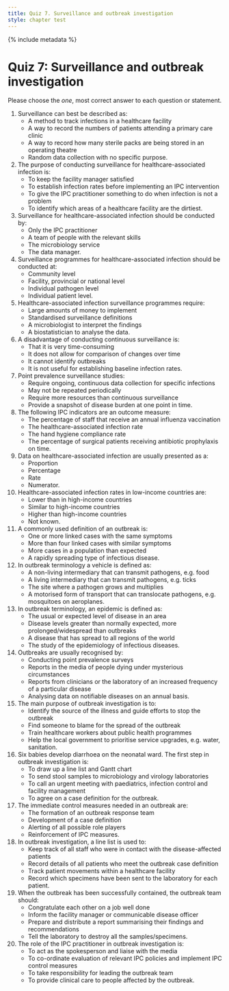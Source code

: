 ```yaml
---
title: Quiz 7. Surveillance and outbreak investigation
style: chapter test
---
```


{% include metadata %}

# Quiz 7: Surveillance and outbreak investigation

Please choose the *one*, most correct answer to each question or statement.

1.	Surveillance can best be described as:
	+	A method to track infections in a healthcare facility
	-	A way to record the numbers of patients attending a primary care clinic
	-	A way to record how many sterile packs are being stored in an operating theatre
	-	Random data collection with no specific purpose.
2.	The purpose of conducting surveillance for healthcare-associated infection is:
	-	To keep the facility manager satisfied 
	+	To establish infection rates before implementing an IPC intervention 
	-	To give the IPC practitioner something to do when infection is not a problem
	-	To identify which areas of a healthcare facility are the dirtiest.
3.	Surveillance for healthcare-associated infection should be conducted by: 
	-	Only the IPC practitioner 
	+	A team of people with the relevant skills
	-	The microbiology service
	-	The data manager.
4.	Surveillance programmes for healthcare-associated infection should be conducted at:
	-	Community level
	+	Facility, provincial or national level
	-	Individual pathogen level 
	-	Individual patient level.
5.	Healthcare-associated infection surveillance programmes require: 
	-	Large amounts of money to implement
	+	Standardised surveillance definitions 
	-	A microbiologist to interpret the findings
	-	A biostatistician to analyse the data.
6.	A disadvantage of conducting continuous surveillance is: 
	+	That it is very time-consuming
	-	It does not allow for comparison of changes over time
	-	It cannot identify outbreaks
	-	It is not useful for establishing baseline infection rates.
7.	Point prevalence surveillance studies:
	-	Require ongoing, continuous data collection for specific infections
	-	May not be repeated periodically 
	-	Require more resources than continuous surveillance
	+	Provide a snapshot of disease burden at one point in time.
8.	The following IPC indicators are an outcome measure:
	-	The percentage of staff that receive an annual influenza vaccination
	+	The healthcare-associated infection rate
	-	The hand hygiene compliance rate
	-	The percentage of surgical patients receiving antibiotic prophylaxis on time.
9.	Data on healthcare-associated infection are usually presented as a:
	-	Proportion
	-	Percentage
	+	Rate
	-	Numerator.
10.	Healthcare-associated infection rates in low-income countries are:
	-	Lower than in high-income countries
	-	Similar to high-income countries
	+	Higher than high-income countries 
	-	Not known. 
11.	A commonly used definition of an outbreak is:
	-	One or more linked cases with the same symptoms
	-	More than four linked cases with similar symptoms
	+	More cases in a population than expected
	-	A rapidly spreading type of infectious disease.
12.	In outbreak terminology a vehicle is defined as:
	+	A non-living intermediary that can transmit pathogens, e.g. food
	-	A living intermediary that can transmit pathogens, e.g. ticks
	-	The site where a pathogen grows and multiplies
	-	A motorised form of transport that can translocate pathogens, e.g. mosquitoes on aeroplanes.
13.	In outbreak terminology, an epidemic is defined as:
	-	The usual or expected level of disease in an area
	+	Disease levels greater than normally expected, more prolonged/widespread than outbreaks
	-	A disease that has spread to all regions of the world
	-	The study of the epidemiology of infectious diseases.
14.	Outbreaks are usually recognised by:
	-	Conducting point prevalence surveys
	-	Reports in the media of people dying under mysterious circumstances
	+	Reports from clinicians or the laboratory of an increased frequency of a particular disease  
	-	Analysing data on notifiable diseases on an annual basis. 
15.	The main purpose of outbreak investigation is to: 
	+	Identify the source of the illness and guide efforts to stop the outbreak
	-	Find someone to blame for the spread of the outbreak
	-	Train healthcare workers about public health programmes
	-	Help the local government to prioritise service upgrades, e.g. water, sanitation.
16.	Six babies develop diarrhoea on the neonatal ward. The first step in outbreak investigation is: 
	-	To draw up a line list and Gantt chart
	-	To send stool samples to microbiology and virology laboratories
	+	To call an urgent meeting with paediatrics, infection control and facility management
	-	To agree on a case definition for the outbreak.
17.	The immediate control measures needed in an outbreak are:
	-	The formation of an outbreak response team
	-	Development of a case definition
	-	Alerting of all possible role players
	+	Reinforcement of IPC measures. 
18.	In outbreak investigation, a line list is used to:
	-	Keep track of all staff who were in contact with the disease-affected patients
	+	Record details of all patients who meet the outbreak case definition
	-	Track patient movements within a healthcare facility 
	-	Record which specimens have been sent to the laboratory for each patient.
19.	When the outbreak has been successfully contained, the outbreak team should: 
	-	Congratulate each other on a job well done
	-	Inform the facility manager or communicable disease officer
	+	Prepare and distribute a report summarising their findings and recommendations
	-	Tell the laboratory to destroy all the samples/specimens. 
20.	The role of the IPC practitioner in outbreak investigation is:
	-	To act as the spokesperson and liaise with the media
	+	To co-ordinate evaluation of relevant IPC policies and implement IPC control measures
	-	To take responsibility for leading the outbreak team
	-	To provide clinical care to people affected by the outbreak.
